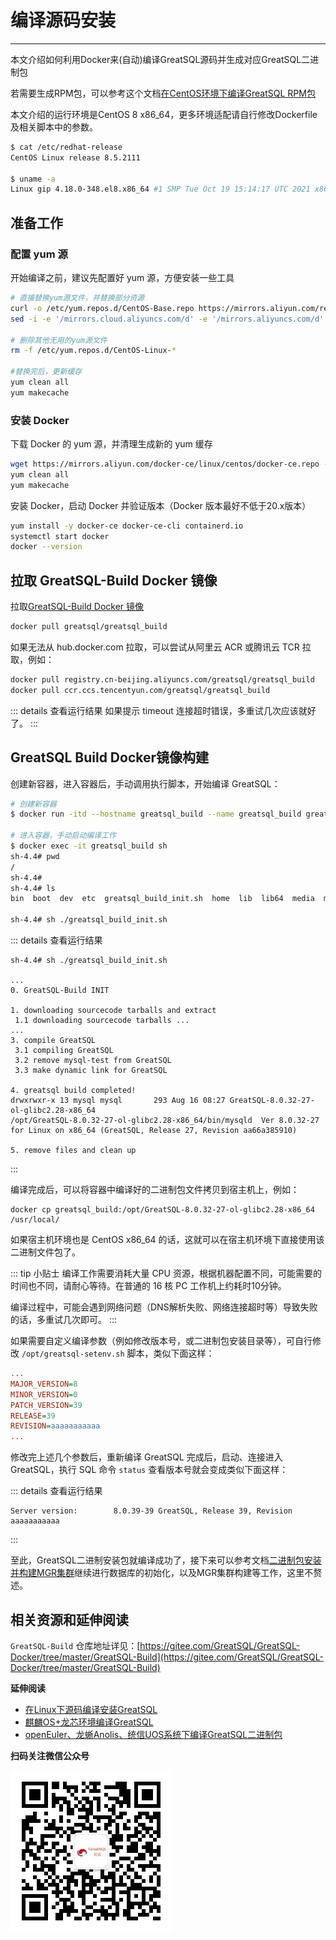 # 编译源码安装
---

本文介绍如何利用Docker来(自动)编译GreatSQL源码并生成对应GreatSQL二进制包

若需要生成RPM包，可以参考这个文档[在CentOS环境下编译GreatSQL RPM包](https://gitee.com/GreatSQL/GreatSQL-Doc/blob/master/docs/build-greatsql-rpm-under-centos.md)

本文介绍的运行环境是CentOS 8 x86_64，更多环境适配请自行修改Dockerfile及相关脚本中的参数。
```bash
$ cat /etc/redhat-release
CentOS Linux release 8.5.2111

$ uname -a
Linux gip 4.18.0-348.el8.x86_64 #1 SMP Tue Oct 19 15:14:17 UTC 2021 x86_64 x86_64 x86_64 GNU/Linux
```
##  准备工作
###  配置 yum 源
开始编译之前，建议先配置好 yum 源，方便安装一些工具
```bash
# 直接替换yum源文件，并替换部分资源
curl -o /etc/yum.repos.d/CentOS-Base.repo https://mirrors.aliyun.com/repo/Centos-vault-8.5.2111.repo
sed -i -e '/mirrors.cloud.aliyuncs.com/d' -e '/mirrors.aliyuncs.com/d' /etc/yum.repos.d/CentOS-Base.repo

# 删除其他无用的yum源文件
rm -f /etc/yum.repos.d/CentOS-Linux-*

#替换完后，更新缓存
yum clean all
yum makecache
```

###  安装 Docker
下载 Docker 的 yum 源，并清理生成新的 yum 缓存
```bash
wget https://mirrors.aliyun.com/docker-ce/linux/centos/docker-ce.repo -O /etc/yum.repos.d/docker-ce.repo
yum clean all
yum makecache
```
安装 Docker，启动 Docker 并验证版本（Docker 版本最好不低于20.x版本）
```bash
yum install -y docker-ce docker-ce-cli containerd.io
systemctl start docker
docker --version
```

##  拉取 GreatSQL-Build Docker 镜像

拉取[GreatSQL-Build Docker 镜像](https://gitee.com/GreatSQL/GreatSQL-Docker/tree/master/GreatSQL-Build)

```bash
docker pull greatsql/greatsql_build
```

如果无法从 hub.docker.com 拉取，可以尝试从阿里云 ACR 或腾讯云 TCR 拉取，例如：

```bash
docker pull registry.cn-beijing.aliyuncs.com/greatsql/greatsql_build
docker pull ccr.ccs.tencentyun.com/greatsql/greatsql_build
```

::: details 查看运行结果
如果提示 timeout 连接超时错误，多重试几次应该就好了。
:::

##  GreatSQL Build Docker镜像构建

创建新容器，进入容器后，手动调用执行脚本，开始编译 GreatSQL：

```bash
# 创建新容器
$ docker run -itd --hostname greatsql_build --name greatsql_build greatsql/greatsql_build

# 进入容器，手动启动编译工作
$ docker exec -it greatsql_build sh
sh-4.4# pwd
/
sh-4.4#
sh-4.4# ls
bin  boot  dev  etc  greatsql_build_init.sh  home  lib  lib64  media  mnt  opt  proc  root  run  sbin  srv  sys  tmp  usr  var

sh-4.4# sh ./greatsql_build_init.sh
```

::: details 查看运行结果
```
sh-4.4# sh ./greatsql_build_init.sh

...
0. GreatSQL-Build INIT

1. downloading sourcecode tarballs and extract
 1.1 downloading sourcecode tarballs ...
...
3. compile GreatSQL
 3.1 compiling GreatSQL
 3.2 remove mysql-test from GreatSQL
 3.3 make dynamic link for GreatSQL

4. greatsql build completed!
drwxrwxr-x 13 mysql mysql       293 Aug 16 08:27 GreatSQL-8.0.32-27-ol-glibc2.28-x86_64
/opt/GreatSQL-8.0.32-27-ol-glibc2.28-x86_64/bin/mysqld  Ver 8.0.32-27 for Linux on x86_64 (GreatSQL, Release 27, Revision aa66a385910)

5. remove files and clean up 
```
:::

编译完成后，可以将容器中编译好的二进制包文件拷贝到宿主机上，例如：

```shell
docker cp greatsql_build:/opt/GreatSQL-8.0.32-27-ol-glibc2.28-x86_64 /usr/local/
```

如果宿主机环境也是 CentOS x86_64 的话，这就可以在宿主机环境下直接使用该二进制文件包了。

::: tip 小贴士
编译工作需要消耗大量 CPU 资源，根据机器配置不同，可能需要的时间也不同，请耐心等待。在普通的 16 核 PC 工作机上约耗时10分钟。

编译过程中，可能会遇到网络问题（DNS解析失败、网络连接超时等）导致失败的话，多重试几次即可。
:::

如果需要自定义编译参数（例如修改版本号，或二进制包安装目录等），可自行修改 `/opt/greatsql-setenv.sh` 脚本，类似下面这样：

```ini
...
MAJOR_VERSION=8
MINOR_VERSION=0
PATCH_VERSION=39
RELEASE=39
REVISION=aaaaaaaaaaa
...
```
修改完上述几个参数后，重新编译 GreatSQL 完成后，启动、连接进入 GreatSQL，执行 SQL 命令 `status` 查看版本号就会变成类似下面这样：

::: details 查看运行结果
```
Server version:        8.0.39-39 GreatSQL, Release 39, Revision aaaaaaaaaaa
```
:::

至此，GreatSQL二进制安装包就编译成功了，接下来可以参考文档[二进制包安装并构建MGR集群](./3-install-with-tarball.md)继续进行数据库的初始化，以及MGR集群构建等工作，这里不赘述。

##  相关资源和延伸阅读
`GreatSQL-Build` 仓库地址详见：[https://gitee.com/GreatSQL/GreatSQL-Docker/tree/master/GreatSQL-Build](https://gitee.com/GreatSQL/GreatSQL-Docker/tree/master/GreatSQL-Build)

**延伸阅读**

- [在Linux下源码编译安装GreatSQL](https://gitee.com/GreatSQL/GreatSQL-Doc/blob/master/docs/build-greatsql-with-source.md)
- [麒麟OS+龙芯环境编译GreatSQL](https://gitee.com/GreatSQL/GreatSQL-Doc/blob/master/docs/build-greatsql-with-source-under-kylin-and-loongson.md)
- [openEuler、龙蜥Anolis、统信UOS系统下编译GreatSQL二进制包](https://gitee.com/GreatSQL/GreatSQL-Doc/blob/master/docs/build-greatsql-under-openeuler-anolis-uos.md)


**扫码关注微信公众号**

![greatsql-wx](../greatsql-wx.jpg)
